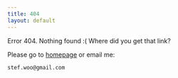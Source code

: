 ```yaml
---
title: 404
layout: default
---
```


Error 404. Nothing found :( Where did you get that link?

Please go to [homepage](/) or email me:

    stef.woo@gmail.com

